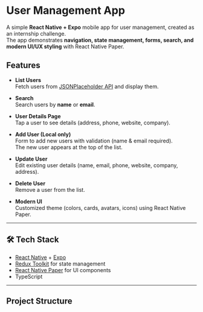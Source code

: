 # User Management App

A simple **React Native + Expo** mobile app for user management, created as an internship challenge.  
The app demonstrates **navigation, state management, forms, search, and modern UI/UX styling** with React Native Paper.

##  Features
- **List Users**  
  Fetch users from [JSONPlaceholder API](https://jsonplaceholder.typicode.com/users) and display them.

- **Search**  
  Search users by **name** or **email**.

- **User Details Page**  
  Tap a user to see details (address, phone, website, company).

- **Add User (Local only)**  
  Form to add new users with validation (name & email required).  
  The new user appears at the top of the list.

- **Update User**  
  Edit existing user details (name, email, phone, website, company, address).

- **Delete User**  
  Remove a user from the list.

- **Modern UI**  
  Customized theme (colors, cards, avatars, icons) using React Native Paper.

---

## 🛠️ Tech Stack
- [React Native](https://reactnative.dev/) + [Expo](https://expo.dev/)  
- [Redux Toolkit](https://redux-toolkit.js.org/) for state management  
- [React Native Paper](https://callstack.github.io/react-native-paper/) for UI components  
- TypeScript

---

## Project Structure
